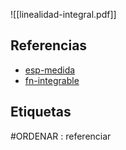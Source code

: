 ![[linealidad-integral.pdf]]

## Referencias
- [esp-medida](./esp-medida.md)
- [fn-integrable](./fn-integrable.md)

## Etiquetas
#ORDENAR : referenciar
